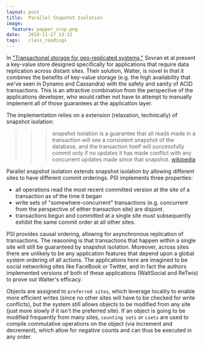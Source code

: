 ```yaml
---
layout: post
title:  Parallel Snapshot Isolation
image:
  feature: pepper_crop.png
date:   2018-11-17 13:32
tags:   class_readings
---
```


In ["Transactional storage for geo-replicated systems,"](http://www.news.cs.nyu.edu/~jinyang/pub/walter-sosp11.pdf) Sovran et al present a key-value store designed specifically for applications that require data replication across distant sites. Their solution, Walter, is novel in that it combines the benefits of key-value storage (e.g. the high availability that we've seen in Dynamo and Cassandra) with the safety and sanity of ACID transactions. This is an attractive combination from the perspective of the applications developer, who would rather not have to attempt to manually implement all of those guarantees at the application layer.

The implementation relies on a extension (relaxation, technically) of snapshot isolation:

>>> snapshot isolation is a guarantee that all reads made in a transaction will see a consistent snapshot of the database, and the transaction itself will successfully commit only if no updates it has made conflict with any concurrent updates made since that snapshot. [wikipedia](https://en.wikipedia.org/wiki/Snapshot_isolation)

Parallel snapshot isolation extends snapshot isolation by allowing different sites to have different commit orderings. PSI implements three properties:
- all operations read the most recent committed version at the site of a transaction as of the time it began
- write sets of "somewhere-concurrent" transactions (e.g. concurrent from the perspective of either transaction site) are disjoint.
- transactions begun and committed at a single site must subsequently exhibit the same commit order at all other sites.

PSI provides causal ordering, allowing for asynchronous replication of transactions. The reasoning is that transactions that happen within a single site will still be guaranteed by snapshot isolation. Moreover, across sites there are unlikely to be any application features that depend upon a global system ordering of all actions. The applications here are imagined to be social networking sites like FaceBook or Twitter, and in fact the authors implemented versions of both of these applications (WaltSocial and ReTwis) to prove out Walter's efficacy.

Objects are assigned to `preferred sites`, which leverage locality to enable more efficient writes (since no other sites will have to be checked for write conflicts), but the system still allows objects to be modified from any site (just more slowly if it isn't the preferred site). If an object is going to be modified frequently from many sites, `counting sets` or `csets` are used to compile commutative operations on the object (via increment and decrement), which allow for negative counts and can thus be executed in any order. 